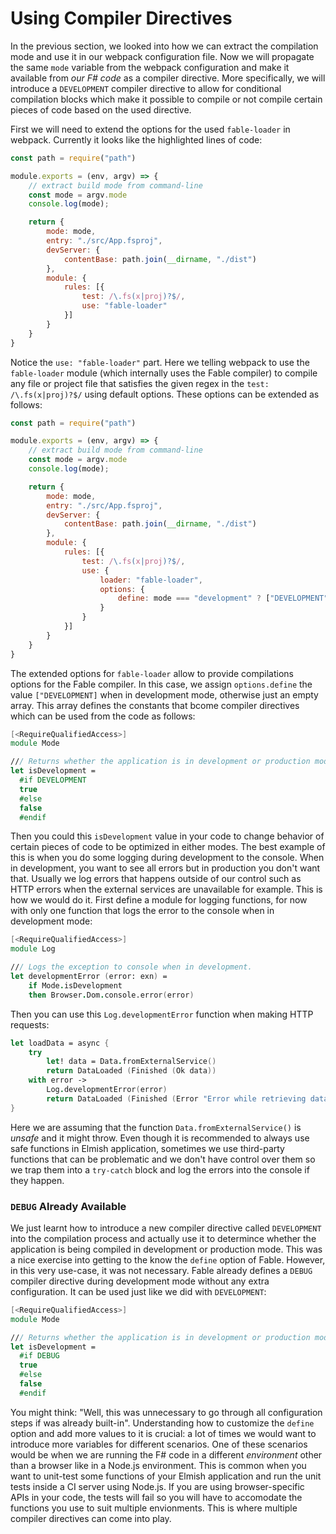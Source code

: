 # Using Compiler Directives

In the previous section, we looked into how we can extract the compilation mode and use it in our webpack configuration file. Now we will propagate the same `mode` variable from the webpack configuration and make it available from *our F# code* as a compiler directive. More specifically, we will introduce a `DEVELOPMENT` compiler directive to allow for conditional compilation blocks which make it possible to compile or not compile certain pieces of code based on the used directive.

First we will need to extend the options for the used `fable-loader` in webpack. Currently it looks like the highlighted lines of code:
```js {highlight: [15, 16, 17, 18]}
const path = require("path")

module.exports = (env, argv) => {
    // extract build mode from command-line
    const mode = argv.mode
    console.log(mode);

    return {
        mode: mode,
        entry: "./src/App.fsproj",
        devServer: {
            contentBase: path.join(__dirname, "./dist")
        },
        module: {
            rules: [{
                test: /\.fs(x|proj)?$/,
                use: "fable-loader"
            }]
        }
    }
}
```
Notice the `use: "fable-loader"` part. Here we telling webpack to use the `fable-loader` module (which internally uses the Fable compiler) to compile any file or project file that satisfies the given regex in the `test: /\.fs(x|proj)?$/` using default options. These options can be extended as follows:
```js {highlight: [18, 19, 20, 21]}
const path = require("path")

module.exports = (env, argv) => {
    // extract build mode from command-line
    const mode = argv.mode
    console.log(mode);

    return {
        mode: mode,
        entry: "./src/App.fsproj",
        devServer: {
            contentBase: path.join(__dirname, "./dist")
        },
        module: {
            rules: [{
                test: /\.fs(x|proj)?$/,
                use: {
                    loader: "fable-loader",
                    options: {
                        define: mode === "development" ? ["DEVELOPMENT"] : []
                    }
                }
            }]
        }
    }
}
```
The extended options for `fable-loader` allow to provide compilations options for the Fable compiler. In this case, we assign `options.define` the value `["DEVELOPMENT]` when in development mode, otherwise just an empty array. This array defines the constants that bcome compiler directives which can be used from the code as follows:
```fsharp
[<RequireQualifiedAccess>]
module Mode

/// Returns whether the application is in development or production mode
let isDevelopment =
  #if DEVELOPMENT
  true
  #else
  false
  #endif
```
Then you could this `isDevelopment` value in your code to change behavior of certain pieces of code to be optimized in either modes. The best example of this is when you do some logging during development to the console. When in development, you want to see all errors but in production you don't want that. Usually we log errors that happens outside of our control such as HTTP errors when the external services are unavailable for example. This is how we would do it. First define a module for logging functions, for now with only one function that logs the error to the console when in development mode:
```fsharp
[<RequireQualifiedAccess>]
module Log

/// Logs the exception to console when in development.
let developmentError (error: exn) =
    if Mode.isDevelopment
    then Browser.Dom.console.error(error)
```
Then you can use this `Log.developmentError` function when making HTTP requests:
```fsharp
let loadData = async {
    try
        let! data = Data.fromExternalService()
        return DataLoaded (Finished (Ok data))
    with error ->
        Log.developmentError(error)
        return DataLoaded (Finished (Error "Error while retrieving data from the external service"))
}
```
Here we are assuming that the function `Data.fromExternalService()` is *unsafe* and it might throw. Even though it is recommended to always use safe functions in Elmish application, sometimes we use third-party functions that can be problematic and we don't have control over them so we trap them into a `try-catch` block and log the errors into the console if they happen.


### `DEBUG` Already Available

We just learnt how to introduce a new compiler directive called `DEVELOPMENT` into the compilation process and actually use it to determince whether the application is being compiled in development or production mode. This was a nice exercise into getting to the know the `define` option of Fable. However, in this very use-case, it was not necessary. Fable already defines a `DEBUG` compiler directive during development mode without any extra configuration. It can be used just like we did with `DEVELOPMENT`:
```fsharp {highlight: [6]}
[<RequireQualifiedAccess>]
module Mode

/// Returns whether the application is in development or production mode
let isDevelopment =
  #if DEBUG
  true
  #else
  false
  #endif
```
You might think: "Well, this was unnecessary to go through all configuration steps if was already built-in". Understanding how to customize the `define` option and add more values to it is crucial: a lot of times we would want to introduce more variables for different scenarios. One of these scenarios would be when we are running the F# code in a different *environment* other than a browser like in a Node.js environment. This is common when you want to unit-test some functions of your Elmish application and run the unit tests inside a CI server using Node.js. If you are using browser-specific APIs in your code, the tests will fail so you will have to accomodate the functions you use to suit multiple envionments. This is where multiple compiler directives can come into play.